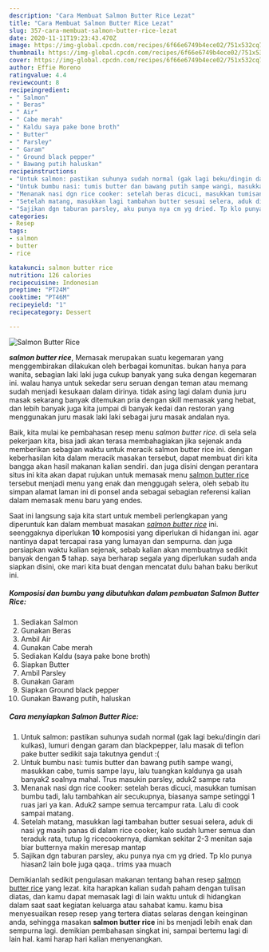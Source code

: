 ```yaml
---
description: "Cara Membuat Salmon Butter Rice Lezat"
title: "Cara Membuat Salmon Butter Rice Lezat"
slug: 357-cara-membuat-salmon-butter-rice-lezat
date: 2020-11-11T19:23:43.470Z
image: https://img-global.cpcdn.com/recipes/6f66e6749b4ece02/751x532cq70/salmon-butter-rice-foto-resep-utama.jpg
thumbnail: https://img-global.cpcdn.com/recipes/6f66e6749b4ece02/751x532cq70/salmon-butter-rice-foto-resep-utama.jpg
cover: https://img-global.cpcdn.com/recipes/6f66e6749b4ece02/751x532cq70/salmon-butter-rice-foto-resep-utama.jpg
author: Effie Moreno
ratingvalue: 4.4
reviewcount: 8
recipeingredient:
- " Salmon"
- " Beras"
- " Air"
- " Cabe merah"
- " Kaldu saya pake bone broth"
- " Butter"
- " Parsley"
- " Garam"
- " Ground black pepper"
- " Bawang putih haluskan"
recipeinstructions:
- "Untuk salmon: pastikan suhunya sudah normal (gak lagi beku/dingin dari kulkas), lumuri dengan garam dan blackpepper, lalu masak di teflon pake butter sedikit saja takutnya gendut :("
- "Untuk bumbu nasi: tumis butter dan bawang putih sampe wangi, masukkan cabe, tumis sampe layu, lalu tuangkan kaldunya ga usah banyak2 soalnya mahal. Trus masukin parsley, aduk2 sampe rata"
- "Menanak nasi dgn rice cooker: setelah beras dicuci, masukkan tumisan bumbu tadi, lalu tambahkan air secukupnya, biasanya sampe setinggi 1 ruas jari ya kan. Aduk2 sampe semua tercampur rata. Lalu di cook sampai matang."
- "Setelah matang, masukkan lagi tambahan butter sesuai selera, aduk di nasi yg masih panas di dalam rice cooker, kalo sudah lumer semua dan teraduk rata, tutup lg ricecookernya, diamkan sekitar 2-3 menitan saja biar butternya makin meresap mantap"
- "Sajikan dgn taburan parsley, aku punya nya cm yg dried. Tp klo punya hiasan2 lain bole juga qaqa.. trims yaa muach"
categories:
- Resep
tags:
- salmon
- butter
- rice

katakunci: salmon butter rice 
nutrition: 126 calories
recipecuisine: Indonesian
preptime: "PT24M"
cooktime: "PT46M"
recipeyield: "1"
recipecategory: Dessert

---
```



![Salmon Butter Rice](https://img-global.cpcdn.com/recipes/6f66e6749b4ece02/751x532cq70/salmon-butter-rice-foto-resep-utama.jpg)

<b><i>salmon butter rice</i></b>, Memasak merupakan suatu kegemaran yang menggembirakan dilakukan oleh berbagai komunitas. bukan hanya para wanita, sebagian laki laki juga cukup banyak yang suka dengan kegemaran ini. walau hanya untuk sekedar seru seruan dengan teman atau memang sudah menjadi kesukaan dalam dirinya. tidak asing lagi dalam dunia juru masak sekarang banyak ditemukan pria dengan skill memasak yang hebat, dan lebih banyak juga kita jumpai di banyak kedai dan restoran yang menggunakan juru masak laki laki sebagai juru masak andalan nya.



Baik, kita mulai ke pembahasan resep menu <i>salmon butter rice</i>. di sela sela pekerjaan kita, bisa jadi akan terasa membahagiakan jika sejenak anda memberikan sebagian waktu untuk meracik salmon butter rice ini. dengan keberhasilan kita dalam meracik masakan tersebut, dapat membuat diri kita bangga akan hasil makanan kalian sendiri. dan juga disini dengan perantara situs ini kita akan dapat rujukan untuk memasak menu <u>salmon butter rice</u> tersebut menjadi menu yang enak dan menggugah selera, oleh sebab itu simpan alamat laman ini di ponsel anda sebagai sebagian referensi kalian dalam memasak menu baru yang endes.


Saat ini langsung saja kita start untuk membeli perlengkapan yang diperuntuk kan dalam membuat masakan <u><i>salmon butter rice</i></u> ini. seenggaknya diperlukan <b>10</b> komposisi yang diperlukan di hidangan ini. agar nantinya dapat tercapai rasa yang lumayan dan sempurna. dan juga persiapkan waktu kalian sejenak, sebab kalian akan membuatnya sedikit banyak dengan <b>5</b> tahap. saya berharap segala yang diperlukan sudah anda siapkan disini, oke mari kita buat dengan mencatat dulu bahan baku berikut ini.

<!--inarticleads1-->

##### Komposisi dan bumbu yang dibutuhkan dalam pembuatan Salmon Butter Rice:

1. Sediakan  Salmon
1. Gunakan  Beras
1. Ambil  Air
1. Gunakan  Cabe merah
1. Sediakan  Kaldu (saya pake bone broth)
1. Siapkan  Butter
1. Ambil  Parsley
1. Gunakan  Garam
1. Siapkan  Ground black pepper
1. Gunakan  Bawang putih, haluskan




<!--inarticleads2-->

##### Cara menyiapkan Salmon Butter Rice:

1. Untuk salmon: pastikan suhunya sudah normal (gak lagi beku/dingin dari kulkas), lumuri dengan garam dan blackpepper, lalu masak di teflon pake butter sedikit saja takutnya gendut :(
1. Untuk bumbu nasi: tumis butter dan bawang putih sampe wangi, masukkan cabe, tumis sampe layu, lalu tuangkan kaldunya ga usah banyak2 soalnya mahal. Trus masukin parsley, aduk2 sampe rata
1. Menanak nasi dgn rice cooker: setelah beras dicuci, masukkan tumisan bumbu tadi, lalu tambahkan air secukupnya, biasanya sampe setinggi 1 ruas jari ya kan. Aduk2 sampe semua tercampur rata. Lalu di cook sampai matang.
1. Setelah matang, masukkan lagi tambahan butter sesuai selera, aduk di nasi yg masih panas di dalam rice cooker, kalo sudah lumer semua dan teraduk rata, tutup lg ricecookernya, diamkan sekitar 2-3 menitan saja biar butternya makin meresap mantap
1. Sajikan dgn taburan parsley, aku punya nya cm yg dried. Tp klo punya hiasan2 lain bole juga qaqa.. trims yaa muach




Demikianlah sedikit pengulasan makanan tentang bahan resep <u>salmon butter rice</u> yang lezat. kita harapkan kalian sudah paham dengan tulisan diatas, dan kamu dapat memasak lagi di lain waktu untuk di hidangkan dalam saat saat kegiatan keluarga atau sahabat kamu. kamu bisa menyesuaikan resep resep yang tertera diatas selaras dengan keinginan anda, sehingga masakan <b>salmon butter rice</b> ini bs menjadi lebih enak dan sempurna lagi. demikian pembahasan singkat ini, sampai bertemu lagi di lain hal. kami harap hari kalian menyenangkan.
